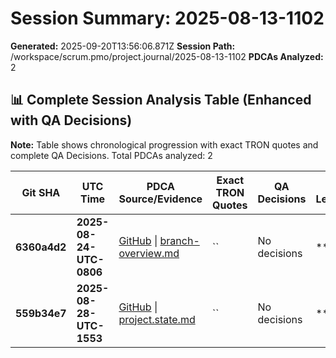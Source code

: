 # Session Summary: 2025-08-13-1102

**Generated:** 2025-09-20T13:56:06.871Z
**Session Path:** /workspace/scrum.pmo/project.journal/2025-08-13-1102
**PDCAs Analyzed:** 2

## **📊 Complete Session Analysis Table (Enhanced with QA Decisions)**

**Note:** Table shows chronological progression with exact TRON quotes and complete QA Decisions. Total PDCAs analyzed: 2

| **Git SHA** | **UTC Time** | **PDCA Source/Evidence** | **Exact TRON Quotes** | **QA Decisions** | **Key Learning/Achievement** |
|-------------|--------------|--------------------------|------------------------|------------------|-----------------------------|
| **6360a4d2** | **2025-08-24-UTC-0806** | [GitHub](https://github.com/Cerulean-Circle-GmbH/Web4Articles/blob/dev/2025-09-19-UTC-1657/scrum.pmo/project.journal/2025-08-13-1102/branch-overview.md) \| [branch-overview.md](N/A) | `` | No decisions | **** |
| **559b34e7** | **2025-08-28-UTC-1553** | [GitHub](https://github.com/Cerulean-Circle-GmbH/Web4Articles/blob/dev/2025-09-19-UTC-1657/scrum.pmo/project.journal/2025-08-13-1102/project.state.md) \| [project.state.md](N/A) | `` | No decisions | **** |

